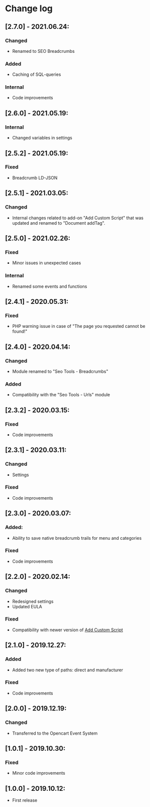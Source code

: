 # Change log

## [2.7.0] - 2021.06.24:
### Changed
- Renamed to SEO Breadcrumbs
### Added
- Caching of SQL-queries
### Internal
- Code improvements

## [2.6.0] - 2021.05.19:
### Internal
- Changed variables in settings

## [2.5.2] - 2021.05.19:
### Fixed
- Breadcrumb LD-JSON

## [2.5.1] - 2021.03.05:
### Changed
- Internal changes related to add-on "Add Custom Script" that was updated and renamed to "Document addTag".

## [2.5.0] - 2021.02.26:
### Fixed
- Minor issues in unexpected cases
### Internal
- Renamed some events and functions

## [2.4.1] - 2020.05.31:
### Fixed
- PHP warning issue in case of "The page you requested cannot be found!"

## [2.4.0] - 2020.04.14:
### Changed
- Module renamed to "Seo Tools - Breadcrumbs"
### Added
- Compatibility with the "Seo Tools - Urls" module

## [2.3.2] - 2020.03.15:
### Fixed
- Code improvements

## [2.3.1] - 2020.03.11:
### Changed
- Settings
### Fixed
- Code improvements

## [2.3.0] - 2020.03.07:
### Added:
- Ability to save native breadcrumb trails for menu and categories
### Fixed
- Code improvements

## [2.2.0] - 2020.02.14:
### Changed
- Redesigned settings
- Updated EULA
### Fixed
- Compatibility with newer version of [Add Custom Script](https://git.io/JvltB)

## [2.1.0] - 2019.12.27:
### Added
- Added two new type of paths: direct and manufacturer
### Fixed
- Code improvements

## [2.0.0] - 2019.12.19:
### Changed
- Transferred to the Opencart Event System

## [1.0.1] - 2019.10.30:
### Fixed
- Minor code improvements

## [1.0.0] - 2019.10.12:
- First release
